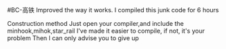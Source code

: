 #BC-高铁
Improved the way it works. 
I compiled this junk code for 6 hours

Construction method
Just open your compiler,and include the minhook,mihok,star_rail
I've made it easier to compile, if not, it's your problem
Then I can only advise you to give up
